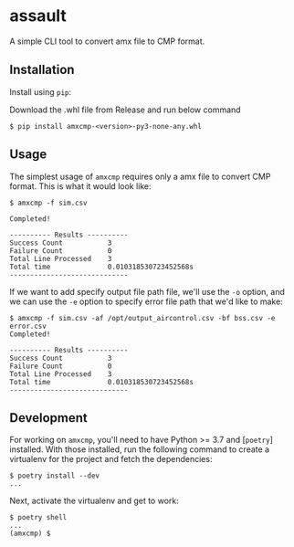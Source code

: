 # assault

A simple CLI tool to convert amx file to CMP format.


## Installation

Install using `pip`:

Download the .whl file from Release and run below command

```
$ pip install amxcmp-<version>-py3-none-any.whl
```

## Usage

The simplest usage of `amxcmp` requires only a amx file to convert CMP format. This is what it would look like:

```
$ amxcmp -f sim.csv

Completed!

---------- Results ----------
Success Count           3
Failure Count           0
Total Line Processed    3
Total time              0.010318530723452568s
-----------------------------
```

If we want to add specify output file path file, we'll use the `-o` option, and we can use the `-e` option to specify error file path that we'd like to make:

```
$ amxcmp -f sim.csv -af /opt/output_aircontrol.csv -bf bss.csv -e error.csv
Completed!

---------- Results ----------
Success Count           3
Failure Count           0
Total Line Processed    3
Total time              0.010318530723452568s
-----------------------------
```
## Development

For working on `amxcmp`, you'll need to have Python >= 3.7  and [`poetry`] installed. With those installed, run the following command to create a virtualenv for the project and fetch the dependencies:

```
$ poetry install --dev
...
```

Next, activate the virtualenv and get to work:

```
$ poetry shell
...
(amxcmp) $
```
